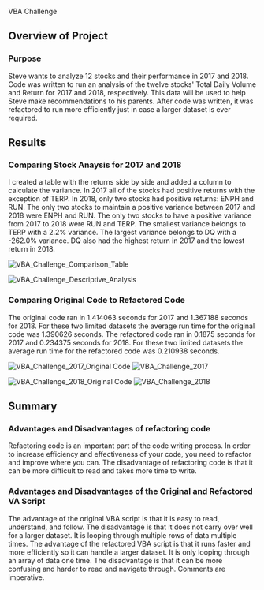VBA Challenge

## Overview of Project

### Purpose

Steve wants to analyze 12 stocks and their performance in 2017 and 2018. Code was written to run an analysis of the twelve stocks' Total Daily Volume and Return for 2017 and 2018, respectively. This data will be used to help Steve make recommendations to his parents. After code was written, it was refactored to run more efficiently just in case a larger dataset is ever required.

## Results

### Comparing Stock Anaysis for 2017 and 2018

I created a table with the returns side by side and added a column to calculate the variance. In 2017 all of the stocks had positive returns with the exception of TERP. In 2018, only two stocks had positive returns: ENPH and RUN. The only two stocks to maintain a positive variance between 2017 and 2018 were ENPH and RUN. The only two stocks to have a positive variance from 2017 to 2018 were RUN and TERP. The smallest variance belongs to TERP with a 2.2% variance. The largest variance belongs to DQ with a -262.0% variance. DQ also had the highest return in 2017 and the lowest return in 2018. 


![VBA_Challenge_Comparison_Table](https://user-images.githubusercontent.com/111570965/188292331-17372023-5882-4952-8744-2af850d6599e.png)

![VBA_Challenge_Descriptive_Analysis](https://user-images.githubusercontent.com/111570965/188292344-a774f5c9-d9ce-4320-b09c-d71f6c9513bf.png)

### Comparing Original Code to Refactored Code

The original code ran in 1.414063 seconds for 2017 and 1.367188 seconds for 2018. For these two limited datasets the average run time for the original code was 1.390626 seconds. The refactored code ran in 0.1875 seconds for 2017 and 0.234375 seconds for 2018. For these two limited datasets the average run time for the refactored code was 0.210938 seconds. 

![VBA_Challenge_2017_Original Code](https://user-images.githubusercontent.com/111570965/188292359-9e597d6a-2f9e-4f36-99bc-728107755cbc.png)
![VBA_Challenge_2017](https://user-images.githubusercontent.com/111570965/188292362-08ac16e5-5305-452f-ac80-91e9d42e5dee.png)

![VBA_Challenge_2018_Original Code](https://user-images.githubusercontent.com/111570965/188292368-a94208c7-5024-47e2-8b71-cd4749d853fc.png)
![VBA_Challenge_2018](https://user-images.githubusercontent.com/111570965/188292369-7c696882-cfb1-4071-a0d5-497f98eb0bd8.png)


## Summary

### Advantages and Disadvantages of refactoring code

Refactoring code is an important part of the code writing process. In order to increase efficiency and effectiveness of your code, you need to refactor and improve where you can. The disadvantage of refactoring code is that it can be more difficult to read and takes more time to write.

### Advantages and Disadvantages of the Original and Refactored VA Script

The advantage of the original VBA script is that it is easy to read, understand, and follow. The disadvantage is that it does not carry over well for a larger dataset. It is looping through multiple rows of data multiple times. The advantage of the refactored VBA script is that it runs faster and more efficiently so it can handle a larger dataset. It is only looping through an array of data one time. The disadvantage is that it can be more confusing and harder to read and navigate through. Comments are imperative.
